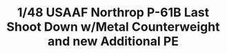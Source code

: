---
layout: product
title: "1/48 USAAF Northrop P-61B Last Shoot Down w/Metal Counterweight and new Additional PE"
price: "8500" 
desc: "Maketa"
img_path: "/assets/img/GWHSNG02.webp"
brand: "N/A"
available: false
special_offer: false
new: false
soon: false
cat: "010000"
subcat: "010900"
subsubcat: "0N/A"
sifra: "GWHSNG02"
popular: false
spec: false
---